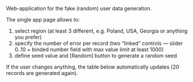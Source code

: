 Web-application for the fake (random) user data generation.

The single app page allows to:
1) select region (at least 3 different, e.g. Poland, USA, Georgia or anything you prefer)
2) specify the number of error per record (two “linked” controls — slider 0..10 + binded number field with max value limit at least 1000)
3) define seed value and [Random] button to generate a random seed

If the user changes anything, the table below automatically updates (20 records are generated again).
